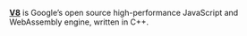 [**V8**](https://v8.dev/) is Google’s open source high-performance JavaScript and WebAssembly engine, written in C++.